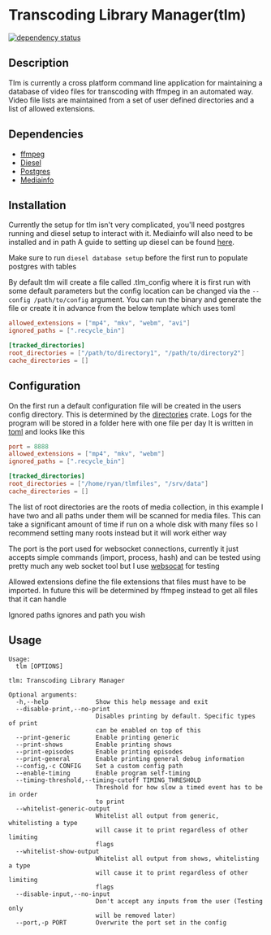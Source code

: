# Transcoding Library Manager(tlm)
[![dependency status](https://deps.rs/repo/github/alexipeck/tlm/status.svg)](https://deps.rs/repo/github/alexipeck/tlm)
## Description
Tlm is currently a cross platform command line application for maintaining a database of video files
for transcoding with ffmpeg in an automated way. Video file lists are maintained from a set of user
defined directories and a list of allowed extensions.

## Dependencies
* [ffmpeg](https://ffmpeg.org/)
* [Diesel](https://diesel.rs/)
* [Postgres](https://www.postgresql.org/)
* [Mediainfo](https://mediaarea.net/en/MediaInfo)

## Installation
Currently the setup for tlm isn't very complicated, you'll need postgres running and diesel setup to interact with it.
Mediainfo will also need to be installed and in path
A guide to setting up diesel can be found [here](https://diesel.rs/guides/getting-started.html).<br/>

Make sure to run ```diesel database setup``` before the first run to populate postgres with tables<br/>

By default tlm will
create a file called .tlm_config where it is first run with some default parameters but the config location can be changed
via the ```--config /path/to/config``` argument. You can run the binary and generate the file or create it in advance from 
the below template which uses toml

```toml
allowed_extensions = ["mp4", "mkv", "webm", "avi"]
ignored_paths = [".recycle_bin"]

[tracked_directories]
root_directories = ["/path/to/directory1", "/path/to/directory2"]
cache_directories = []
```

## Configuration
On the first run a default configuration file will be created in the users
config directory. This is determined by the [directories](https://docs.rs/directories/4.0.1/directories/) crate. Logs for the program will be stored in a folder here with one file per day
It is written in [toml](https://toml.io) and looks like this

```toml
port = 8888
allowed_extensions = ["mp4", "mkv", "webm"]
ignored_paths = [".recycle_bin"]

[tracked_directories]
root_directories = ["/home/ryan/tlmfiles", "/srv/data"]
cache_directories = []
```
The list of root directories are the roots of media collection, in this example
I have two and all paths under them will be scanned for media files. This
can take a significant amount of time if run on a whole disk with many files
so I recommend setting many roots instead but it will work either way

The port is the port used for websocket connections, currently it just
accepts simple commands (import, process, hash) and can be tested using
pretty much any web socket tool but I use [websocat](https://github.com/vi/websocat) for testing

Allowed extensions define the file extensions that files must have to be
imported. In future this will be determined by ffmpeg instead to get all
files that it can handle

Ignored paths ignores and path you wish


## Usage
```
Usage:
  tlm [OPTIONS]

tlm: Transcoding Library Manager

Optional arguments:
  -h,--help             Show this help message and exit
  --disable-print,--no-print
                        Disables printing by default. Specific types of print
                        can be enabled on top of this
  --print-generic       Enable printing generic
  --print-shows         Enable printing shows
  --print-episodes      Enable printing episodes
  --print-general       Enable printing general debug information
  --config,-c CONFIG    Set a custom config path
  --enable-timing       Enable program self-timing
  --timing-threshold,--timing-cutoff TIMING_THRESHOLD
                        Threshold for how slow a timed event has to be in order
                        to print
  --whitelist-generic-output
                        Whitelist all output from generic, whitelisting a type
                        will cause it to print regardless of other limiting
                        flags
  --whitelist-show-output
                        Whitelist all output from shows, whitelisting a type
                        will cause it to print regardless of other limiting
                        flags
  --disable-input,--no-input
                        Don't accept any inputs from the user (Testing only
                        will be removed later)
  --port,-p PORT        Overwrite the port set in the config
```
